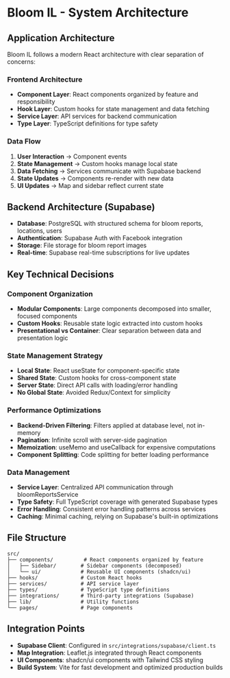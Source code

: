 # Bloom IL - System Architecture

## Application Architecture
Bloom IL follows a modern React architecture with clear separation of concerns:

### Frontend Architecture
- **Component Layer**: React components organized by feature and responsibility
- **Hook Layer**: Custom hooks for state management and data fetching
- **Service Layer**: API services for backend communication
- **Type Layer**: TypeScript definitions for type safety

### Data Flow
1. **User Interaction** → Component events
2. **State Management** → Custom hooks manage local state
3. **Data Fetching** → Services communicate with Supabase backend
4. **State Updates** → Components re-render with new data
5. **UI Updates** → Map and sidebar reflect current state

## Backend Architecture (Supabase)
- **Database**: PostgreSQL with structured schema for bloom reports, locations, users
- **Authentication**: Supabase Auth with Facebook integration
- **Storage**: File storage for bloom report images
- **Real-time**: Supabase real-time subscriptions for live updates

## Key Technical Decisions

### Component Organization
- **Modular Components**: Large components decomposed into smaller, focused components
- **Custom Hooks**: Reusable state logic extracted into custom hooks
- **Presentational vs Container**: Clear separation between data and presentation logic

### State Management Strategy
- **Local State**: React useState for component-specific state
- **Shared State**: Custom hooks for cross-component state
- **Server State**: Direct API calls with loading/error handling
- **No Global State**: Avoided Redux/Context for simplicity

### Performance Optimizations
- **Backend-Driven Filtering**: Filters applied at database level, not in-memory
- **Pagination**: Infinite scroll with server-side pagination
- **Memoization**: useMemo and useCallback for expensive computations
- **Component Splitting**: Code splitting for better loading performance

### Data Management
- **Service Layer**: Centralized API communication through bloomReportsService
- **Type Safety**: Full TypeScript coverage with generated Supabase types
- **Error Handling**: Consistent error handling patterns across services
- **Caching**: Minimal caching, relying on Supabase's built-in optimizations

## File Structure
```
src/
├── components/          # React components organized by feature
│   ├── Sidebar/        # Sidebar components (decomposed)
│   └── ui/             # Reusable UI components (shadcn/ui)
├── hooks/              # Custom React hooks
├── services/           # API service layer
├── types/              # TypeScript type definitions
├── integrations/       # Third-party integrations (Supabase)
├── lib/                # Utility functions
└── pages/              # Page components
```

## Integration Points
- **Supabase Client**: Configured in `src/integrations/supabase/client.ts`
- **Map Integration**: Leaflet.js integrated through React components
- **UI Components**: shadcn/ui components with Tailwind CSS styling
- **Build System**: Vite for fast development and optimized production builds 